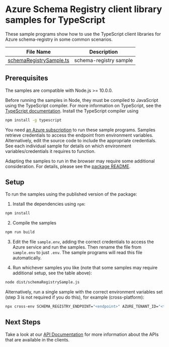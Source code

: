 <!-- The following YAML bit is needed by the docs system to publish the samples online. Uncomment/Update it when the samples can be published publicly -->

<!-- ---
page_type: sample
languages:
  - typescript
products:
  - azure
  - azure-schema-registry
urlFragment: schema-registry-typescript
--- -->

# Azure Schema Registry client library samples for TypeScript

These sample programs show how to use the TypeScript client libraries for Azure schema-registry in some common scenarios.

| **File Name**                                   | **Description**        |
| ----------------------------------------------- | ---------------------- |
| [schemaRegistrySample.ts][schemaregistrysample] | schema-registry sample |

## Prerequisites

The samples are compatible with Node.js >= 10.0.0.

Before running the samples in Node, they must be compiled to JavaScript using the TypeScript compiler. For more information on TypeScript, see the [TypeScript documentation][typescript]. Install the TypeScript compiler using

```bash
npm install -g typescript
```

You need [an Azure subscription][freesub] to run these sample programs. Samples retrieve credentials to access the endpoint from environment variables. Alternatively, edit the source code to include the appropriate credentials. See each individual sample for details on which environment variables/credentials it requires to function.

Adapting the samples to run in the browser may require some additional consideration. For details, please see the [package README][package].

## Setup

To run the samples using the published version of the package:

1. Install the dependencies using `npm`:

```bash
npm install
```

2. Compile the samples

```bash
npm run build
```

3. Edit the file `sample.env`, adding the correct credentials to access the Azure service and run the samples. Then rename the file from `sample.env` to just `.env`. The sample programs will read this file automatically.

4. Run whichever samples you like (note that some samples may require additional setup, see the table above):

```bash
node dist/schemaRegistrySample.js
```

Alternatively, run a single sample with the correct environment variables set (step 3 is not required if you do this), for example (cross-platform):

```bash
npx cross-env SCHEMA_REGISTRY_ENDPOINT="<endpoint>" AZURE_TENANT_ID="<tenant id>" AZURE_CLIENT_ID="<client id>" AZURE_CLIENT_SECRET="<secret>" node dist/schemaRegistrySample.js
```

## Next Steps

Take a look at our [API Documentation][apiref] for more information about the APIs that are available in the clients.

[schemaregistrysample]: https://github.com/Azure/azure-sdk-for-js/blob/master/sdk/schemaregistry/schema-registry/samples/typescript/src/schemaRegistrySample.ts
[apiref]: https://docs.microsoft.com/javascript/api
[freesub]: https://azure.microsoft.com/free/
[package]: https://github.com/Azure/azure-sdk-for-js/blob/master/sdk/schemaregistry/schema-registry/README.md
[typescript]: https://www.typescriptlang.org/docs/home.html
